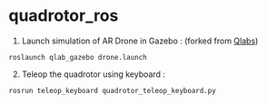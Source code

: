 # quadrotor_ros 

1. Launch simulation of AR Drone in Gazebo : (forked from [Qlabs](https://github.com/pulver22/QLAB))
```
roslaunch qlab_gazebo drone.launch
```

2. Teleop the quadrotor using keyboard :
```
rosrun teleop_keyboard quadrotor_teleop_keyboard.py
```
